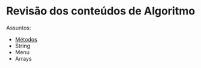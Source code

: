 # Revisão dos conteúdos de Algoritmo

Assuntos:
- [Métodos](assuntos/metodos.md)
- String
- Menu
- Arrays
  

